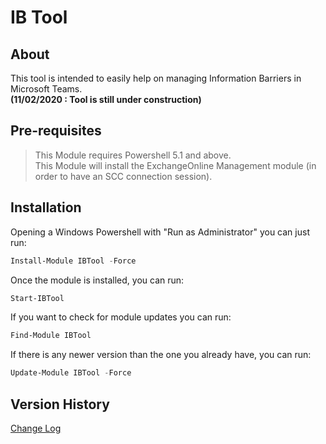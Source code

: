 ﻿# IB Tool

## About
This tool is intended to easily help on managing Information Barriers in Microsoft Teams.  
**(11/02/2020 : Tool is still under construction)**

## Pre-requisites

 > This Module requires Powershell 5.1 and above.  
 > This Module will install the ExchangeOnline Management module (in order to have an SCC connection session).  

 ## Installation

 Opening a Windows Powershell with "Run as Administrator" you can just run:
``` powershell
Install-Module IBTool -Force
```
Once the module is installed, you can run:
``` powershell
Start-IBTool
```

If you want to check for module updates you can run:
``` powershell
Find-Module IBTool
```
If there is any newer version than the one you already have, you can run:
``` powershell
Update-Module IBTool -Force
```

## Version History  
[Change Log](/IBTool/changelog.md)